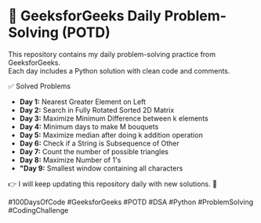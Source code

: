 # 🚀 GeeksforGeeks Daily Problem-Solving (POTD)

This repository contains my daily problem-solving practice from GeeksforGeeks.  
Each day includes a Python solution with clean code and comments. 

✅ Solved Problems

- **Day 1:** Nearest Greater Element on Left  
- **Day 2:** Search in Fully Rotated Sorted 2D Matrix
- **Day 3:** Maximize Minimum Difference between k elements
- **Day 4:** Minimum days to make M bouquets
- **Day 5:** Maximize median after doing k addition operation
- **Day 6:** Check if a String is Subsequence of Other
- **Day 7:** Count the number of possible triangles
- **Day 8:** Maximize Number of 1's
- **"Day 9:** Smallest window containing all characters
  
👉 I will keep updating this repository daily with new solutions. 🚀  

#100DaysOfCode #GeeksforGeeks #POTD #DSA #Python #ProblemSolving #CodingChallenge
